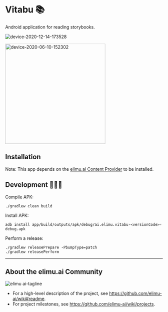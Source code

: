 # Vitabu 📚

Android application for reading storybooks.

![device-2020-12-14-173528](https://user-images.githubusercontent.com/15718174/102108186-4796f480-3e3b-11eb-9375-4dcc53b60d7e.png)

<img width="320" alt="device-2020-06-10-152302" src="https://user-images.githubusercontent.com/15718174/84238987-6e900900-ab2e-11ea-82d5-c41a510473dd.png">

## Installation

Note: This app depends on the [elimu.ai Content Provider](https://github.com/elimu-ai/content-provider) to be installed.

## Development 👩🏽‍💻

Compile APK:

```
./gradlew clean build
```

Install APK:

```
adb install app/build/outputs/apk/debug/ai.elimu.vitabu-<versionCode>-debug.apk
```

Perform a release:

```
./gradlew releasePrepare -PbumpType=patch
./gradlew releasePerform
```

---

## About the elimu.ai Community

![elimu ai-tagline](https://user-images.githubusercontent.com/15718174/54360503-e8e88980-465c-11e9-9792-32b513105cf3.png)

 * For a high-level description of the project, see https://github.com/elimu-ai/wiki#readme.
 * For project milestones, see https://github.com/elimu-ai/wiki/projects.
